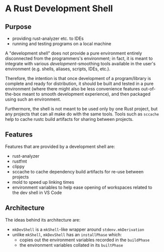 # A Rust Development Shell

## Purpose
* providing rust-analyzer etc. to IDEs
* running and testing programs on a local machine

A "development shell" does not provide a pure environment entirely disconnected from the programmers's environment; in fact, it is meant to integrate with various *development*-smoothing tools available in the user's environment (e.g. shells, aliases, scripts, IDEs, etc.).

Therefore, the intention is that once development of a program/library is complete and ready for distribution, it should be built and tested in a pure environment (where there might also be less convenience features out-of-the-box meant to smooth development experience), and then packaged using such an environment.

Furthermore, the shell is not meant to be used only by one Rust project, but any projects that can all make do with the same tools. Tools such as `sccache` help to cache rustc build artifacts for sharing between projects.

## Features
Features that are provided by a development shell are:
* rust-analyzer
* rustfmt
* clippy
* sccache to cache dependency build artifacts for re-use between projects
* mold to speed up linking times
* environment variables to help ease opening of workspaces related to the dev shell in VS Code

## Architecture
The ideas behind its architecture are:
* `mkDevShell` is a `mkShell`-like wrapper around `stdenv.mkDerivation`
* unlike `mkShell`, `mkDevShell` has an `installPhase` which:
    * copies out the environment variables recorded in the `buildPhase`
    * the environment variables collated in its `builtPhase`